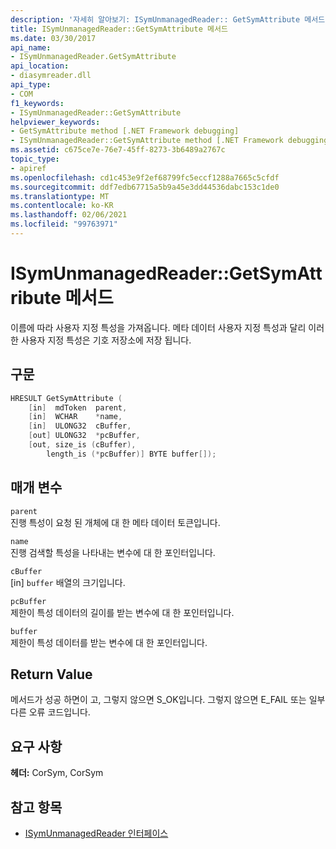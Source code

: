 ```yaml
---
description: '자세히 알아보기: ISymUnmanagedReader:: GetSymAttribute 메서드'
title: ISymUnmanagedReader::GetSymAttribute 메서드
ms.date: 03/30/2017
api_name:
- ISymUnmanagedReader.GetSymAttribute
api_location:
- diasymreader.dll
api_type:
- COM
f1_keywords:
- ISymUnmanagedReader::GetSymAttribute
helpviewer_keywords:
- GetSymAttribute method [.NET Framework debugging]
- ISymUnmanagedReader::GetSymAttribute method [.NET Framework debugging]
ms.assetid: c675ce7e-76e7-45ff-8273-3b6489a2767c
topic_type:
- apiref
ms.openlocfilehash: cd1c453e9f2ef68799fc5eccf1288a7665c5cfdf
ms.sourcegitcommit: ddf7edb67715a5b9a45e3dd44536dabc153c1de0
ms.translationtype: MT
ms.contentlocale: ko-KR
ms.lasthandoff: 02/06/2021
ms.locfileid: "99763971"
---
```

# <a name="isymunmanagedreadergetsymattribute-method"></a>ISymUnmanagedReader::GetSymAttribute 메서드

이름에 따라 사용자 지정 특성을 가져옵니다. 메타 데이터 사용자 지정 특성과 달리 이러한 사용자 지정 특성은 기호 저장소에 저장 됩니다.  
  
## <a name="syntax"></a>구문  
  
```cpp  
HRESULT GetSymAttribute (  
    [in]  mdToken  parent,  
    [in]  WCHAR    *name,  
    [in]  ULONG32  cBuffer,  
    [out] ULONG32  *pcBuffer,  
    [out, size_is (cBuffer),  
        length_is (*pcBuffer)] BYTE buffer[]);  
```  
  
## <a name="parameters"></a>매개 변수  

 `parent`  
 진행 특성이 요청 된 개체에 대 한 메타 데이터 토큰입니다.  
  
 `name`  
 진행 검색할 특성을 나타내는 변수에 대 한 포인터입니다.  
  
 `cBuffer`  
 [in] `buffer` 배열의 크기입니다.  
  
 `pcBuffer`  
 제한이 특성 데이터의 길이를 받는 변수에 대 한 포인터입니다.  
  
 `buffer`  
 제한이 특성 데이터를 받는 변수에 대 한 포인터입니다.  
  
## <a name="return-value"></a>Return Value  

 메서드가 성공 하면이 고, 그렇지 않으면 S_OK입니다. 그렇지 않으면 E_FAIL 또는 일부 다른 오류 코드입니다.  
  
## <a name="requirements"></a>요구 사항  

 **헤더:** CorSym, CorSym  
  
## <a name="see-also"></a>참고 항목

- [ISymUnmanagedReader 인터페이스](isymunmanagedreader-interface.md)
